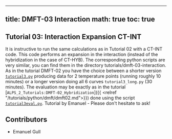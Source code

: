 
---
title: DMFT-03 Interaction
math: true
toc: true
---

## Tutorial 03: Interaction Expansion CT-INT

It is instructive to run the same calculations as in Tutorial 02 with a CT-INT code. This code performs an expansion in the interaction (instead of the hybridization in the case of CT-HYB). The corresponding python scripts are very similar, you can find them in the directory tutorials/dmft-03-interaction. As in the tutorial DMFT-02 you have the choice between a shorter version [`tutorial3.py`](https://github.com/ALPSim/ALPS/blob/daa73925b95389c0ec5e0d76ce592b56f3cd6738/tutorials/dmft-03-interaction/tutorial3.py) producing data for 2 temperature points (running roughly 10 minutes) or a longer version doing all 6 curves `tutorial3_long.py` (30 minutes). The evaluation may be exactly as in the tutorial [`ALPS_2_Tutorials:DMFT-02_Hybridization`]({{ <relref "/tutorials/python/dmft/dmft02.md">}}) done using the script [`tutorial3eval.py`](https://github.com/ALPSim/ALPS/blob/daa73925b95389c0ec5e0d76ce592b56f3cd6738/tutorials/dmft-03-interaction/tutorial3eval.py). 
Tutorial by Emanuel - Please don't hesitate to ask!

## Contributors

- Emanuel Gull

